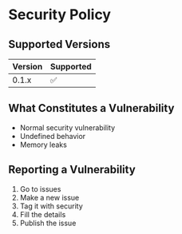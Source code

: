 # Security Policy

## Supported Versions

| Version | Supported          |
| ------- | ------------------ |
| 0.1.x   | :white_check_mark: |

## What Constitutes a Vulnerability

- Normal security vulnerability
- Undefined behavior
- Memory leaks

## Reporting a Vulnerability

1. Go to issues
2. Make a new issue
3. Tag it with security
4. Fill the details
5. Publish the issue
